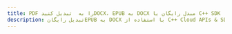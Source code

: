 ---title: PDF را به  تبدیل کنیدDOCX، EPUB به DOCX مبدل رایگان یا C++ SDKdescription: تبدیل رایگانEPUB به DOCX با استفاده از C++ Cloud APIs & SDK همچنین اسناد PDF را در Cloud ایجاد، ویرایش و رندر کنید.---